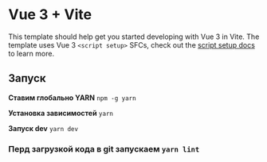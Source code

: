 # Vue 3 + Vite

This template should help get you started developing with Vue 3 in Vite. The template uses Vue 3 `<script setup>` SFCs, check out the [script setup docs](https://v3.vuejs.org/api/sfc-script-setup.html#sfc-script-setup) to learn more.

## Запуск
**Ставим глобально YARN**
`npm -g yarn`

**Установка зависимостей**
`yarn`

**Запуск dev**
`yarn dev`


### Перд загрузкой кода в git запускаем `yarn lint`

